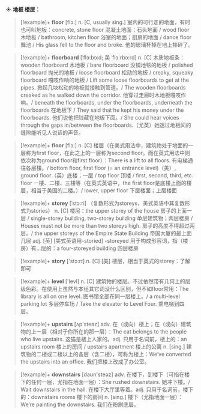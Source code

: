 ☀ <span class="category">**地板 楼层：**</span>
>[!example]+ <span class="vocabulary">**floor**</span> [flɔ:] 
> <span class="definition">n. [C, usually sing.] 室内的可行走的地面，有时也可叫地板：</span>concrete, stone floor 混凝土地面；石头地面 / wood floor 木地板 / bathroom, kitchen floor 浴室的地面；厨房的地面 / dance floor 舞池 / His glass fell to the floor and broke. 他的玻璃杯掉在地上摔碎了。
           
>[!example]+ <span class="vocabulary">**floorboard**</span> [ˈflɔ:bɔ:d; 美 ˈflɔ:rbɔ:rd]
> <span class="definition">n. [C] 木质地板条：</span>wooden floorboard 木地板 / bare floorboard 没铺地毯的地板 / polished floorboard 抛光的地板 / loose floorboard 松动的地板 / creaky, squeaky floorboard 嘎吱作响的地板 / Lift some loose floorboards to get at the pipes. 掀起几块松动的地板就接触到管道。/ The wooden floorboards creaked as he walked down the corridor. 他穿过走廊时木地板嘎吱作响。/ beneath the floorboards, under the floorboards, underneath the floorboards 在地板下 / They said that he kept his money under the floorboards. 他们说他把钱藏在地板下面。/ She could hear voices through the gaps in/between the floorboards.（尤英）她透过地板间的缝隙能听见人说话的声音。

>[!example]+ <span class="vocabulary">**floor**</span> [flɔ:] 
> <span class="definition">n. [C] 楼层（在美式用法中，建筑物处于地面的一层称为first floor，在此之上的一层称为second floor。而在英式用法中则依次称为ground floor和first floor）：</span>There is a lift to all floors. 有电梯通往各层楼。/ bottom floor, first floor (= an entrance level)（美）, ground floor（英）底楼；一层 / top floor 顶楼 / first, second, third, etc. floor 一楼、二楼、三楼等（在英式英语中，the first floor是底楼上面的楼层，相当于美国的二楼。）/ lower, upper floor 下层楼面；上层楼面
           
>[!example]+ <span class="vocabulary">**storey**</span> [ˈstɔ:ri]
（复数形式为storeys，美式英语中其复数形式为stories）
> <span class="definition">n. [C] 楼层：</span>the upper storey of the house 房子的上面一层 / single-storey building, two-storey building 单层建筑物；两层楼房 / Houses must not be more than two storeys high. 房子的高度不得超过两层。/ the upper storeys of the Empire State Building 帝国大厦的最上面几层 <span class="definition">adj. [英] [美式英语用-storied] -storeyed 用于构成形容词，指（楼房）有…层的：</span>a four-storeyed building 四层楼房

>[!example]+ <span class="vocabulary">**story**</span> ['stɔ:rɪ] 
> <span class="definition">n. [C] [美] 楼层，相当于英式的storey：</span>了解即可

>[!example]+ <span class="vocabulary">**level**</span> ['levl] 
> <span class="definition">n. [C] 建筑物的楼层。不过依然带有几何上的层级色彩。在使用上虽然与本组其它词没什么区别，但不如floor常用：</span>The library is all on one level. 图书馆全部在同一层楼上。/ a multi-level parking lot 多层停车场 / Take the elevator to Level Four. 乘电梯到四层。

>[!example]+ <span class="vocabulary">**upstairs**</span> [ʌp'steəz] 
> <span class="definition">adv. 在（或向）楼上；在（或向）建筑物的上一层（相对于你所在的那一层）：</span>The cat belongs to the people who live upstairs. 这猫是楼上人家的。<span class="definition">adj. 只用于名词前，楼上的：</span>an upstairs room 楼上的房间 / upstairs apartment 楼上的公寓 <span class="definition">n. [sing.] 建筑物的二楼或二楼以上的各层（含二楼），可称为楼上：</span>We’ve converted the upstairs into an office. 我们把楼上改成了办公室。

>[!example]+ <span class="vocabulary">**downstairs**</span> [daʊn'steəz] 
> <span class="definition">adv. 在楼下，到楼下（可指在楼下的任何一层，尤指在地面一层）：</span>She rushed downstairs. 她冲下楼。/ Wait downstairs in the hall. 在楼下大厅里等着。<span class="definition">adj. 只用于名词前，楼下的：</span>downstairs rooms 楼下的房间 <span class="definition">n. [sing.] 楼下（尤指地面一层）：</span>We’re painting the downstairs. 我们在粉刷底层。

